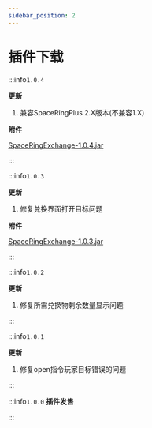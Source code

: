 ```yaml
---
sidebar_position: 2
---
```


# 插件下载

:::info`1.0.4`

**更新**

1. 兼容SpaceRingPlus 2.X版本(不兼容1.X)

**附件**

[SpaceRingExchange-1.0.4.jar](https://www.goodmc.cn/plugin/SpaceRingExchange/SpaceRingExchange-1.0.4.jar)

:::

:::info`1.0.3`

**更新**

1. 修复兑换界面打开目标问题

**附件**

[SpaceRingExchange-1.0.3.jar](https://www.goodmc.cn/plugin/SpaceRingExchange/SpaceRingExchange-1.0.3.jar)

:::

:::info`1.0.2`

**更新**

1. 修复所需兑换物剩余数量显示问题

:::

:::info`1.0.1`

**更新**

1. 修复open指令玩家目标错误的问题

:::

:::info`1.0.0`
**插件发售**

:::
